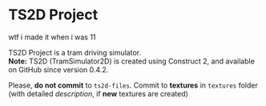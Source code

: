 # TS2D Project
  
wtf i made it when i was 11

TS2D Project is a tram driving simulator.  
**Note:** TS2D (TramSimulator2D) is created using Construct 2, and available on GitHub since version 0.4.2.

Please, **do not commit** to `ts2d-files`. Commit to **textures** in `textures` folder (with detailed _description_, if **new** textures are created)

